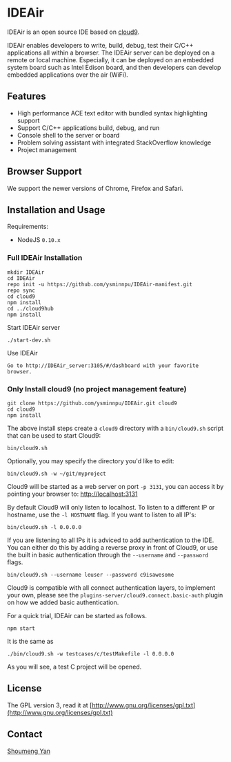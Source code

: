 
# IDEAir

IDEAir is an open source IDE based on [cloud9](https://github.com/ajaxorg/cloud9).

IDEAir enables developers to write, build, debug, test their C/C++ applications all within a browser. The IDEAir server can be deployed on a remote or local machine. Especially, it can be deployed on an embedded system board such as Intel Edison board, and then developers can develop embedded applications over the air (WiFi). 

## Features

  * High performance ACE text editor with bundled syntax highlighting support
  * Support C/C++ applications build, debug, and run
  * Console shell to the server or board
  * Problem solving assistant with integrated StackOverflow knowledge
  * Project management

## Browser Support

We support the newer versions of Chrome, Firefox and Safari.

## Installation and Usage

Requirements:

  * NodeJS `0.10.x`

### Full IDEAir Installation

    mkdir IDEAir
    cd IDEAir
    repo init -u https://github.com/ysminnpu/IDEAir-manifest.git
    repo sync
    cd cloud9
    npm install
    cd ../cloud9hub
    npm install

Start IDEAir server

    ./start-dev.sh

Use IDEAir

    Go to http://IDEAir_server:3105/#/dashboard with your favorite browser. 


### Only Install cloud9 (no project management feature)

    git clone https://github.com/ysminnpu/IDEAir.git cloud9
    cd cloud9
    npm install

The above install steps create a `cloud9` directory with a `bin/cloud9.sh`
script that can be used to start Cloud9:

    bin/cloud9.sh

Optionally, you may specify the directory you'd like to edit:

    bin/cloud9.sh -w ~/git/myproject

Cloud9 will be started as a web server on port `-p 3131`, you can access it by
pointing your browser to: [http://localhost:3131](http://localhost:3131)

By default Cloud9 will only listen to localhost.
To listen to a different IP or hostname, use the `-l HOSTNAME` flag.
If you want to listen to all IP's:

    bin/cloud9.sh -l 0.0.0.0

If you are listening to all IPs it is adviced to add authentication to the IDE.
You can either do this by adding a reverse proxy in front of Cloud9,
or use the built in basic authentication through the `--username` and `--password` flags.

    bin/cloud9.sh --username leuser --password c9isawesome

Cloud9 is compatible with all connect authentication layers,
to implement your own, please see the `plugins-server/cloud9.connect.basic-auth` plugin
on how we added basic authentication.

For a quick trial, IDEAir can be started as follows. 

    npm start

It is the same as 

    ./bin/cloud9.sh -w testcases/c/testMakefile -l 0.0.0.0

As you will see, a test C project will be opened. 

## License

The GPL version 3, read it at [http://www.gnu.org/licenses/gpl.txt](http://www.gnu.org/licenses/gpl.txt)

## Contact
[Shoumeng Yan](shoumeng.yan@gmail.com)
